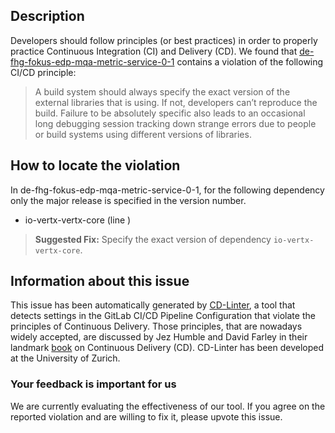 
## Description
Developers should follow principles (or best practices) in order to properly practice Continuous Integration (CI) and Delivery (CD).
We found that [de-fhg-fokus-edp-mqa-metric-service-0-1](https://gitlab.com/european-data-portal/mqa-metric-service/blob/master/.gitlab-ci.yml) contains a violation of the following CI/CD principle:

> A build system should always specify the exact version of the external libraries that is using.
If not, developers can’t reproduce the build. Failure to be absolutely specific also leads to an occasional long debugging session tracking down strange errors due to people or build systems using different versions of libraries.

## How to locate the violation

In de-fhg-fokus-edp-mqa-metric-service-0-1, for the following dependency only the major release is specified in the version number.

* io-vertx-vertx-core (line )

> **Suggested Fix:** Specify the exact version of dependency `io-vertx-vertx-core`.

## Information about this issue

This issue has been automatically generated by [CD-Linter](https://gitlab.com/Jancso/configuration-analytics), a tool that detects settings in the GitLab CI/CD Pipeline Configuration that violate the principles of Continuous Delivery. Those principles, that are nowadays widely accepted, are discussed by Jez Humble and David Farley in their landmark [book](https://www.oreilly.com/library/view/continuous-delivery-reliable/9780321670250/) on Continuous Delivery (CD). CD-Linter has been developed at the University of Zurich.

### Your feedback is important for us
We are currently evaluating the effectiveness of our tool. If you agree on the reported violation and are willing to fix it, please upvote this issue.